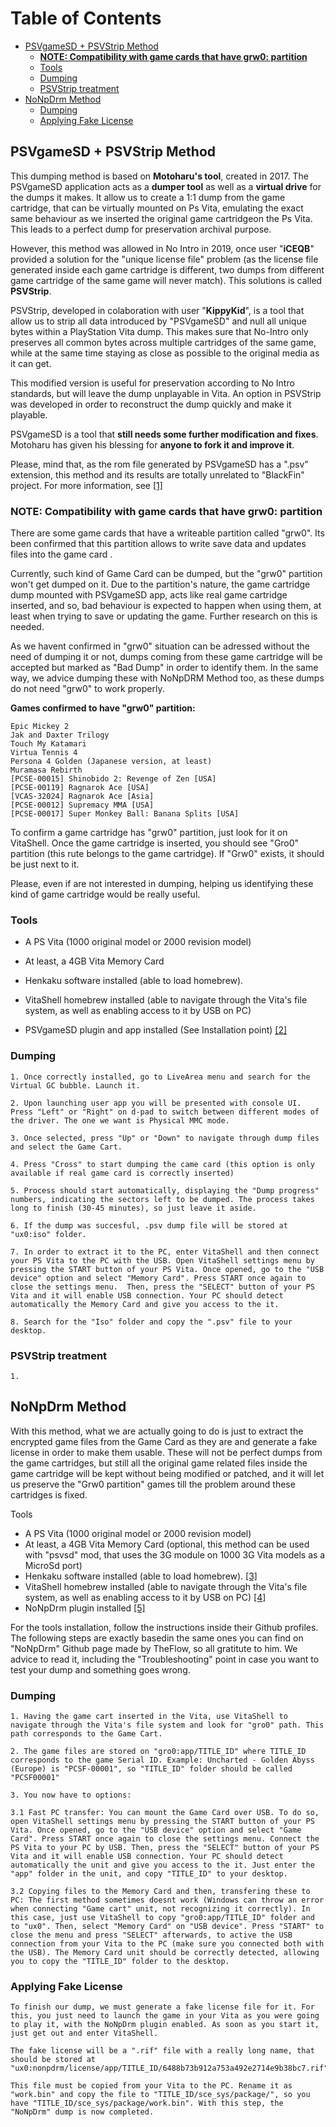 
# Table of Contents
- [PSVgameSD + PSVStrip Method](#psvgamesd---psvstrip-method)
  * [**NOTE: Compatibility with game cards that have grw0: partition**](#--note--compatibility-with-game-cards-that-have-grw0--partition--)
  * [Tools](#tools)
  * [Dumping](#dumping)
  * [PSVStrip treatment](#psvstrip-treatment)
- [NoNpDrm Method](#nonpdrm-method)
  * [Dumping](#dumping-1)
  * [Applying Fake License](#applying-fake-license)

## PSVgameSD + PSVStrip Method

This dumping method is based on  **Motoharu's tool**, created in 2017. The PSVgameSD application acts as a  **dumper tool**  as well as a  **virtual drive**  for the dumps it makes. It allow us to create a 1:1 dump from the game cartridge, that can be virtually mounted on Ps Vita, emulating the exact same behaviour as we inserted the original game cartridgeon the Ps Vita. This leads to a perfect dump for preservation archival purpose.

However, this method was allowed in No Intro in 2019, once user "**iCEQB**" provided a solution for the "unique license file" problem (as the license file generated inside each game cartridge is different, two dumps from different game cartridge of the same game will never match). This solutions is called  **PSVStrip**.

PSVStrip, developed in colaboration with user "**KippyKid**", is a tool that allow us to strip all data introduced by "PSVgameSD" and null all unique bytes within a PlayStation Vita dump. This makes sure that No-Intro only preserves all common bytes across multiple cartridges of the same game, while at the same time staying as close as possible to the original media as it can get.

This modified version is useful for preservation according to No Intro standards, but will leave the dump unplayable in Vita. An option in PSVStrip was developed in order to reconstruct the dump quickly and make it playable.

PSVgameSD is a tool that  **still needs some further modification and fixes**. Motoharu has given his blessing for  **anyone to fork it and improve it**.

Please, mind that, as the rom file generated by PSVgameSD has a ".psv" extension, this method and its results are totally unrelated to "BlackFin" project. For more information, see  [[1]](https://github.com/motoharu-gosuto/psvgamesd/blob/master/README.md#relation-to-cobra-blackfin)

### **NOTE: Compatibility with game cards that have grw0: partition**

There are some game cards that have a writeable partition called "grw0". Its been confirmed that this partition allows to write save data and updates files into the game card .

Currently, such kind of Game Card can be dumped, but the "grw0" partition won't get dumped on it. Due to the partition's nature, the game cartridge dump mounted with PSVgameSD app, acts like real game cartridge inserted, and so, bad behaviour is expected to happen when using them, at least when trying to save or updating the game. Further research on this is needed.

As we havent confirmed in "grw0" situation can be adressed without the need of dumping it or not, dumps coming from these game cartridge will be accepted but marked as "Bad Dump" in order to identify them. In the same way, we advice dumping these with NoNpDRM Method too, as these dumps do not need "grw0" to work properly.

**Games confirmed to have "grw0" partition:**

    Epic Mickey 2
    Jak and Daxter Trilogy
    Touch My Katamari
    Virtua Tennis 4
    Persona 4 Golden (Japanese version, at least)
    Muramasa Rebirth
    [PCSE-00015] Shinobido 2: Revenge of Zen [USA]
    [PCSE-00119] Ragnarok Ace [USA]
    [VCAS-32024] Ragnarok Ace [Asia]
    [PCSE-00012] Supremacy MMA [USA]
    [PCSE-00017] Super Monkey Ball: Banana Splits [USA]

To confirm a game cartridge has "grw0" partition, just look for it on VitaShell. Once the game cartridge is inserted, you should see "Gro0" partition (this rute belongs to the game cartridge). If "Grw0" exists, it should be just next to it.

Please, even if are not interested in dumping, helping us identifying these kind of game cartridge would be really useful.

### Tools

-   A PS Vita (1000 original model or 2000 revision model)

-   At least, a 4GB Vita Memory Card

-   Henkaku software installed (able to load homebrew).

-   VitaShell homebrew installed (able to navigate through the Vita's file system, as well as enabling access to it by USB on PC)

-   PSVgameSD plugin and app installed (See Installation point)  [[2]](https://github.com/motoharu-gosuto/psvgamesd)

  

### Dumping

    1. Once correctly installed, go to LiveArea menu and search for the Virtual GC bubble. Launch it.  
    
    2. Upon launching user app you will be presented with console UI. Press "Left" or "Right" on d-pad to switch between different modes of the driver. The one we want is Physical MMC mode.
    
    3. Once selected, press "Up" or "Down" to navigate through dump files and select the Game Cart.
    
    4. Press "Cross" to start dumping the came card (this option is only available if real game card is correctly inserted) 
    
    5. Process should start automatically, displaying the "Dump progress" numbers, indicating the sectors left to be dumped. The process takes long to finish (30-45 minutes), so just leave it aside. 
    
    6. If the dump was succesful, .psv dump file will be stored at "ux0:iso" folder.
    
    7. In order to extract it to the PC, enter VitaShell and then connect your PS Vita to the PC with the USB. Open VitaShell settings menu by pressing the START button of your PS Vita. Once opened, go to the "USB device" option and select "Memory Card". Press START once again to close the settings menu.  Then, press the "SELECT" button of your PS Vita and it will enable USB connection. Your PC should detect automatically the Memory Card and give you access to the it.
    
    8. Search for the "Iso" folder and copy the ".psv" file to your desktop.

  

### PSVStrip treatment

    1. 


## NoNpDrm Method

With this method, what we are actually going to do is just to extract the encrypted game files from the Game Card as they are and generate a fake license in order to make them usable. These will not be perfect dumps from the game cartridges, but still all the original game related files inside the game cartridge will be kept without being modified or patched, and it will let us preserve the "Grw0 partition" games till the problem around these cartridges is fixed.

Tools

-   A PS Vita (1000 original model or 2000 revision model)
-   At least, a 4GB Vita Memory Card (optional, this method can be used with "psvsd" mod, that uses the 3G module on 1000 3G Vita models as a MicroSd port)
-   Henkaku software installed (able to load homebrew).  [[3]](https://henkaku.xyz/)
-   VitaShell homebrew installed (able to navigate through the Vita's file system, as well as enabling access to it by USB on PC)  [[4]](https://github.com/TheOfficialFloW/VitaShell)
-   NoNpDrm plugin installed  [[5]](https://github.com/TheOfficialFloW/NoNpDrm)

For the tools installation, follow the instructions inside their Github profiles. The following steps are exactly basedin the same ones you can find on "NoNpDrm" Github page made by TheFlow, so all gratitute to him. We advice to read it, including the "Troubleshooting" point in case you want to test your dump and something goes wrong.

### Dumping

    1. Having the game cart inserted in the Vita, use VitaShell to navigate through the Vita's file system and look for "gro0" path. This path corresponds to the Game Cart.  
    
    2. The game files are stored on "gro0:app/TITLE_ID" where TITLE_ID corresponds to the game Serial ID. Example: Uncharted - Golden Abyss (Europe) is "PCSF-00001", so "TITLE_ID" folder should be called "PCSF00001"  
    
    3. You now have to options:  
    
    3.1 Fast PC transfer: You can mount the Game Card over USB. To do so, open VitaShell settings menu by pressing the START button of your PS Vita. Once opened, go to the "USB device" option and select "Game Card". Press START once again to close the settings menu. Connect the PS Vita to your PC by USB. Then, press the "SELECT" button of your PS Vita and it will enable USB connection. Your PC should detect automatically the unit and give you access to the it. Just enter the "app" folder in the unit, and copy "TITLE_ID" to your desktop.  
    
    3.2 Copying files to the Memory Card and then, transfering these to PC: The first method sometimes doesnt work (Windows can throw an error when connecting "Game cart" unit, not recognizing it correctly). In this case, just use VitaShell to copy "gro0:app/TITLE_ID" folder and to "ux0". Then, select "Memory Card" on "USB device". Press "START" to close the menu and press "SELECT" afterwards, to active the USB connection from your Vita to the PC (make sure you connected both with the USB). The Memory Card unit should be correctly detected, allowing you to copy the "TITLE_ID" folder to the desktop.

### Applying Fake License

    To finish our dump, we must generate a fake license file for it. For this, you just need to launch the game in your Vita as you were going to play it, with the NoNpDrm plugin enabled. As soon as you start it, just get out and enter VitaShell.
    
    The fake license will be a ".rif" file with a really long name, that should be stored at "ux0:nonpdrm/license/app/TITLE_ID/6488b73b912a753a492e2714e9b38bc7.rif".
    
    This file must be copied from your Vita to the PC. Rename it as "work.bin" and copy the file to "TITLE_ID/sce_sys/package/", so you have "TITLE_ID/sce_sys/package/work.bin". With this step, the "NoNpDrm" dump is now completed.
